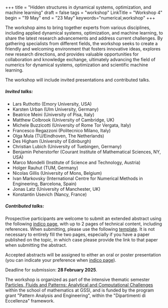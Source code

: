 +++
title = "Hidden structures in dynamical systems, optimization, and machine learning"
draft = false
tags = "workshop"
LinkTitle = "Workshop 4"
begin = "19 May"
end = "23 May"
keywords="numerical,workshop"
+++


The workshop aims to bring together experts from various disciplines, including applied dynamical systems, optimization, and machine learning, to share the latest research advancements and address current challenges. By gathering specialists from different fields, the workshop seeks to create a friendly and welcoming environment that fosters innovative ideas, explores new research directions, and provides valuable opportunities for collaboration and knowledge exchange, ultimately advancing the field of numerics for dynamical systems, optimization and scientific machine learning.

The workshop will include invited presentations and contributed talks.

##### **Invited talks:**

  *   Lars Ruthotto (Emory University, USA)
  *   Karsten Urban (Ulm University, Germany)
  *   Beatrice Meini (University of Pisa, Italy)
  *   Matthew Colbrook (University of Cambridge, UK)
  *   Michele Buzzicotti (University of Rome Tor Vergata, Italy)
  *   Francesco Regazzoni (Politecnico Milano, Italy)
  *   Olga Mula (TU/Eindhoven, The Netherlands)
  *   Des Higham (University of Edinburgh)
  *   Christian Lubich (University of Tuebingen, Germany)
  *   Benjamin Peherstorfer (Courant Institute of Mathematical Sciences, NY, USA)
  *   Marco Mondelli (Institute of Science and Technology, Austria)
  *   Holger Rauhut (TUM, Germany)
  *   Nicolas Gillis (University of Mons, Belgium)
  *   Ivan Markovsky (International Centre for Numerical Methods in Engineering, Barcelona, Spain)
  *   Jonas Latz (University of Manchester, UK)
  *   Konstantin Usevich (Nancy, France)

##### **Contributed talks:**

Prospective participants are welcome to submit an extended abstract using the following [indico page](https://indico.gssi.it/event/759), with up to 2 pages of technical content, including references. When submitting, please use the following [template](https://ftudisco.gitlab.io/data/template_abstract.tex). It is not necessary to entirely fill the two pages, especially if you have a paper published on the topic, in which case please provide the link to that paper when submitting the abstract.

Accepted abstracts will be assigned to either an oral or poster presentation (you can indicate your preference when [indico page](https://indico.gssi.it/event/759)).

Deadline for submission: **28 February 2025**.

The workshop is organized as part of the intensive thematic semester [Particles, Fluids and Patterns: Analytical and Computational Challenges](https://trimester2025.math.gssi.it/) within the school of mathematics at GSSI, and is funded by the program grant "Pattern Analysis and Engineering", within the "Dipartimenti di Eccellenza" framework.
